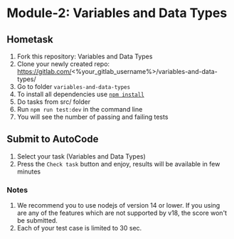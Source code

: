 # Module-2: Variables and Data Types

## Hometask

1. Fork this repository: Variables and Data Types
5. Clone your newly created repo: https://gitlab.com/<%your_gitlab_username%>/variables-and-data-types/  
6. Go to folder `variables-and-data-types`  
7. To install all dependencies use [`npm install`](https://docs.npmjs.com/cli/install)
8. Do tasks from src/ folder  
9. Run `npm run test:dev` in the command line  
7. You will see the number of passing and failing tests

## Submit to AutoCode
1. Select your task (Variables and Data Types)
2. Press the `Check task` button and enjoy, results will be available in few minutes

### Notes
1. We recommend you to use nodejs of version 14 or lower. If you using are any of the features which are not supported by v18, the score won't be submitted.
2. Each of your test case is limited to 30 sec.
